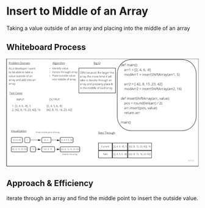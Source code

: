 # Insert to Middle of an Array

Taking a value outside of an array and placing into the middle of an array

## Whiteboard Process

![WhiteBoard](array-shift-insert.png)

## Approach & Efficiency

iterate through an array and find the middle point to insert the outside value.
